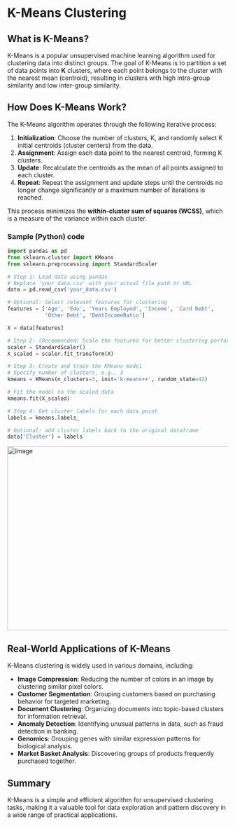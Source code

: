 # K-Means Clustering

## What is K-Means?

K-Means is a popular unsupervised machine learning algorithm used for clustering data into distinct groups. The goal of K-Means is to partition a set of data points into **K** clusters, where each point belongs to the cluster with the nearest mean (centroid), resulting in clusters with high intra-group similarity and low inter-group similarity.

## How Does K-Means Work?

The K-Means algorithm operates through the following iterative process:

1. **Initialization**: Choose the number of clusters, K, and randomly select K initial centroids (cluster centers) from the data.
2. **Assignment**: Assign each data point to the nearest centroid, forming K clusters.
3. **Update**: Recalculate the centroids as the mean of all points assigned to each cluster.
4. **Repeat**: Repeat the assignment and update steps until the centroids no longer change significantly or a maximum number of iterations is reached.

This process minimizes the **within-cluster sum of squares (WCSS)**, which is a measure of the variance within each cluster.

### Sample (Python) code
```python
import pandas as pd
from sklearn.cluster import KMeans
from sklearn.preprocessing import StandardScaler

# Step 1: Load data using pandas
# Replace 'your_data.csv' with your actual file path or URL
data = pd.read_csv('your_data.csv')

# Optional: Select relevant features for clustering
features = ['Age', 'Edu', 'Years Employed', 'Income', 'Card Debt',
            'Other Debt', 'DebtIncomeRatio']

X = data[features]

# Step 2: (Recommended) Scale the features for better clustering performance
scaler = StandardScaler()
X_scaled = scaler.fit_transform(X)

# Step 3: Create and train the KMeans model
# Specify number of clusters, e.g., 3
kmeans = KMeans(n_clusters=3, init='k-means++', random_state=42)

# Fit the model to the scaled data
kmeans.fit(X_scaled)

# Step 4: Get cluster labels for each data point
labels = kmeans.labels_

# Optional: add cluster labels back to the original dataframe
data['Cluster'] = labels
```

<img width="587" height="420" alt="image" src="https://github.com/user-attachments/assets/4f5216a9-02cc-4593-aade-1bd9afdc6dc6" />



## Real-World Applications of K-Means

K-Means clustering is widely used in various domains, including:

- **Image Compression**: Reducing the number of colors in an image by clustering similar pixel colors.
- **Customer Segmentation**: Grouping customers based on purchasing behavior for targeted marketing.
- **Document Clustering**: Organizing documents into topic-based clusters for information retrieval.
- **Anomaly Detection**: Identifying unusual patterns in data, such as fraud detection in banking.
- **Genomics**: Grouping genes with similar expression patterns for biological analysis.
- **Market Basket Analysis**: Discovering groups of products frequently purchased together.

## Summary

K-Means is a simple and efficient algorithm for unsupervised clustering tasks, making it a valuable tool for data exploration and pattern discovery in a wide range of practical applications.
